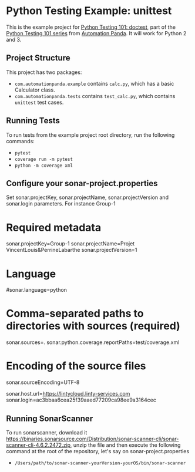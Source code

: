 Python Testing Example: unittest
================================
This is the example project for
[Python Testing 101: doctest](https://automationpanda.com/2017/03/06/python-testing-101-doctest/),
part of the
[Python Testing 101 series](https://automationpanda.com/2017/03/06/python-testing-101-introduction/)
from [Automation Panda](https://automationpanda.com/).
It will work for Python 2 and 3.

Project Structure
-----------------
This project has two packages:
* `com.automationpanda.example` contains `calc.py`, which has a basic Calculator class.
* `com.automationpanda.tests` contains `test_calc.py`, which contains `unittest` test cases.

Running Tests
-------------

To run tests from the example project root directory, run the following commands:
* `pytest`
* `coverage run -m pytest`
* `python -m coverage xml`

Configure your sonar-project.properties
-------------
Set sonar.projectKey, sonar.projectName, sonar.projectVersion and sonar.login parameters.
For instance Group-1

# Required metadata
sonar.projectKey=Group-1
sonar.projectName=Projet VincentLouis&PerrineLabarthe 
sonar.projectVersion=1

# Language
#sonar.language=python

# Comma-separated paths to directories with sources (required)
sonar.sources=.
sonar.python.coverage.reportPaths=test/coverage.xml

# Encoding of the source files
sonar.sourceEncoding=UTF-8

sonar.host.url=https://lintycloud.linty-services.com
sonar.login=ac3bbaa6cea25f39aaed77209ca98ee9a3164cec


Running SonarScanner
-------------
To run sonarscanner, download it https://binaries.sonarsource.com/Distribution/sonar-scanner-cli/sonar-scanner-cli-4.6.2.2472.zip, unzip the file and then execute the following command at the root of the repository, let's say on sonar-project.properties
* `/Users/path/to/sonar-scanner-yourVersion-yourOS/bin/sonar-scanner`
